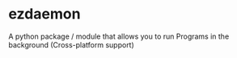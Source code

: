 # ezdaemon
A python package / module that allows you to run Programs in the background (Cross-platform support)
